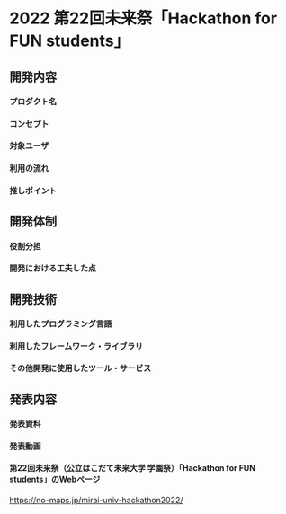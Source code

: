 # 2022 第22回未来祭「Hackathon for FUN students」
## 開発内容
#### プロダクト名

#### コンセプト

#### 対象ユーザ

#### 利用の流れ

#### 推しポイント

## 開発体制

#### 役割分担

#### 開発における工夫した点

## 開発技術

#### 利用したプログラミング言語

#### 利用したフレームワーク・ライブラリ


#### その他開発に使用したツール・サービス

## 発表内容
#### 発表資料

#### 発表動画

#### 第22回未来祭（公立はこだて未来大学 学園祭）「Hackathon for FUN students」のWebページ
https://no-maps.jp/mirai-univ-hackathon2022/ 


